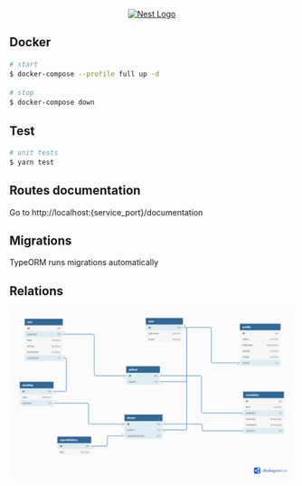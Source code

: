<p align="center">
  <a href="http://nestjs.com/" target="blank"><img src="https://nestjs.com/img/logo_text.svg" width="320" alt="Nest Logo" /></a>
</p>

[circleci-image]: https://img.shields.io/circleci/build/github/nestjs/nest/master?token=abc123def456
[circleci-url]: https://circleci.com/gh/nestjs/nest

## Docker

```bash
# start
$ docker-compose --profile full up -d

# stop
$ docker-compose down
```

## Test

```bash
# unit tests
$ yarn test
```

## Routes documentation

Go to http://localhost:{service_port}/documentation

## Migrations

TypeORM runs migrations automatically

## Relations

![relations](/images/relations.png?raw=true)
